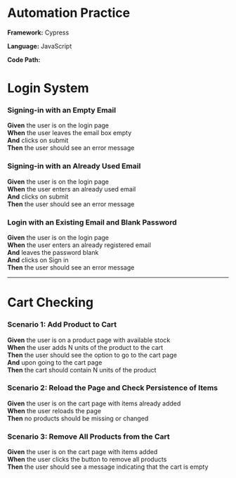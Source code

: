 
# Automation Practice

**Framework:** Cypress

**Language:** JavaScript

**Code Path:** 

# Login System

### Signing-in with an Empty Email

**Given** the user is on the login page  
**When** the user leaves the email box empty  
**And** clicks on submit  
**Then** the user should see an error message  

### Signing-in with an Already Used Email

**Given** the user is on the login page  
**When** the user enters an already used email  
**And** clicks on submit  
**Then** the user should see an error message  

### Login with an Existing Email and Blank Password

**Given** the user is on the login page  
**When** the user enters an already registered email  
**And** leaves the password blank  
**And** clicks on Sign in  
**Then** the user should see an error message  

---

# Cart Checking

### Scenario 1: Add Product to Cart

**Given** the user is on a product page with available stock  
**When** the user adds N units of the product to the cart  
**Then** the user should see the option to go to the cart page  
**And** upon going to the cart page  
**Then** the cart should contain N units of the product  

### Scenario 2: Reload the Page and Check Persistence of Items

**Given** the user is on the cart page with items already added  
**When** the user reloads the page  
**Then** no products should be missing or changed  

### Scenario 3: Remove All Products from the Cart

**Given** the user is on the cart page with items added  
**When** the user clicks the button to remove all products  
**Then** the user should see a message indicating that the cart is empty  
